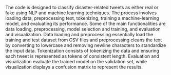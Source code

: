 The code is designed to classify disaster-related tweets as either real or fake using NLP and machine learning techniques. The process involves loading data, preprocessing text, tokenizing, training a machine-learning model, and evaluating its performance. Some of the main functionalities are data loading, preprocessing, model selection and training, and evaluation and visualization. Data loading and preprocessing essentially load the training and test dataset from CSV files and preprocessing cleans the text by converting to lowercase and removing newline characters to standardize the input data. Tokenization consists of tokenizing the data and ensuring each tweet is represented as tokens of consistent length. Evaluation and visualization evaluate the trained model on the validation set, while visualization displays a confusion matrix to represent the results.

